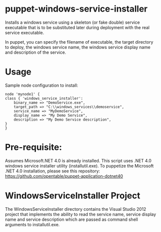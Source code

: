 puppet-windows-service-installer
================================

Installs a windows service using a skeleton (or fake double) service executable  that is to be substituted later during deployment with the real service executable.

In puppet, you can specify the filename of executable,  the target directory to deploy,  the windows service name, the windows service display name and description of the service.

Usage
======
Sample node configuration to install:

    node 'mynode1' {
	class { 'windows_service_installer':
		binary_name => "DemoService.exe", 
		target_path => "C:\\windows_services\\demoservice",
		service_name => "MyDemoService",
		display_name => "My Demo Service",
		description => "My Demo Service description",  
	}
    }

Pre-requisite:
===============
Assumes Microsoft.NET 4.0 is already installed.  This script uses .NET 4.0 windows service installer utility (installutil.exe).  To puppetize the Microsoft .NET 4.0 installation, please see this repository: https://github.com/opentable/puppet-application-dotnet40


WindowsServiceInstaller Project
===============================
The WindowsServiceInstaller directory contains the Visual Studio 2012 project that implements the ability to read the service name, service display name and service description which are passed as command shell arguments to installutil.exe.




